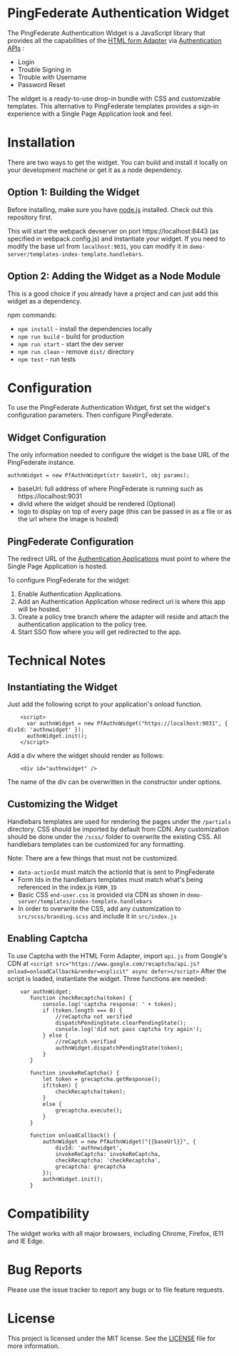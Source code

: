 # PingFederate Authentication Widget

The PingFederate Authentication Widget is a JavaScript library that provides all the capabilities of the [HTML form Adapter](https://support.pingidentity.com/s/document-item?bundleId=pingfederate-93&topicId=xvy1564003022890.html) via [Authentication APIs](https://support.pingidentity.com/s/document-item?bundleId=pingfederate-93&topicId=qsl1564002999029.html)
:
 - Login
 - Trouble Signing in
 - Trouble with Username
 - Password Reset

The widget is a ready-to-use drop-in bundle with CSS and customizable templates. This alternative to PingFederate templates provides a sign-in experience with a Single Page Application look and feel.

# Installation

There are two ways to get the widget. You can build and install it locally on your development machine or get it as a node dependency.

## Option 1: Building the Widget

Before installing, make sure you have [node.js](https://nodejs.org/en/) installed. Check out this repository first.

This will start the webpack devserver on port https://localhost:8443 (as specified in webpack.config.js) and instantiate your widget. If you need to modify the base url from `localhost:9031`, you can modify it in `demo-server/templates-index-template.handlebars`.

## Option 2: Adding the Widget as a Node Module

This is a good choice if you already have a project and can just add this widget as a dependency.

npm commands:
 - `npm install` - install the dependencies locally
 - `npm run build` - build for production
 - `npm run start` - start the dev server
 - `npm run clean` - remove `dist/` directory
 - `npm test` - run tests


# Configuration

To use the PingFederate Authentication Widget, first set the widget's configuration parameters. Then configure PingFederate.

## Widget Configuration

The only information needed to configure the widget is the base URL of the PingFederate instance.

`authnWidget = new PfAuthnWidget(str baseUrl, obj params);`

  - baseUrl: full address of where PingFederate is running such as https://localhost:9031
  - divId where the widget should be rendered (Optional)
  - logo to display on top of every page (this can be passed in as a file or as the url where the image is hosted)

## PingFederate Configuration

The redirect URL of the [Authentication Applications](https://support.pingidentity.com/s/document-item?bundleId=pingfederate-93&topicId=ldc1564002999116.html) must point to where the Single Page Application is hosted.

To configure PingFederate for the widget:
  1. Enable Authentication Applications.
  1. Add an Authentication Application whose redirect uri is where this app will be hosted.
  1. Create a policy tree branch where the adapter will reside and attach the authentication application to the policy tree.
  1. Start SSO flow where you will get redirected to the app.

# Technical Notes

## Instantiating the Widget

Just add the following script to your application's onload function.

        <script>
          var authnWidget = new PfAuthnWidget("https://localhost:9031", { divId: 'authnwidget' });
          authnWidget.init();
        </script>

Add a div where the widget should render as follows:

        <div id="authnwidget" />

The name of the div can be overwritten in the constructor under options.

## Customizing the Widget

Handlebars templates are used for rendering the pages under the `/partials` directory. CSS should be imported by default from CDN. Any customization should be done under the `/scss/` folder to overwrite the existing CSS. All handlebars templates can be customized for any formatting.

Note: There are a few things that must not be customized.
- `data-actionId` must match the actionId that is sent to PingFederate
- Form Ids in the handlebars templates must match what's being referenced in the index.js `FORM_ID`
- Basic CSS `end-user.css` is provided via CDN as shown in `demo-server/templates/index-template.handlebars`
- In order to overwrite the CSS, add any customization to `src/scss/branding.scss` and include it in `src/index.js`


## Enabling Captcha

To use Captcha with the HTML Form Adapter, import `api.js` from Google's CDN at `<script src="https://www.google.com/recaptcha/api.js?onload=onloadCallback&render=explicit" async defer></script>`
After the script is loaded, instantiate the widget. Three functions are needed:

        var authnWidget;
           function checkRecaptcha(token) {
               console.log('captcha response: ' + token);
               if (token.length === 0) {
                   //reCaptcha not verified
                   dispatchPendingState.clearPendingState();
                   console.log('did not pass captcha try again');
               } else {
                   //reCaptch verified
                   authnWidget.dispatchPendingState(token);
               }
           }

           function invokeReCaptcha() {
               let token = grecaptcha.getResponse();
               if(token) {
                   checkRecaptcha(token);
               }
               else {
                   grecaptcha.execute();
               }
           }

           function onloadCallback() {
               authnWidget = new PfAuthnWidget("{{baseUrl}}", {
                   divId: 'authnwidget',
                   invokeReCaptcha: invokeReCaptcha,
                   checkRecaptcha: 'checkRecaptcha',
                   grecaptcha: grecaptcha
               });
               authnWidget.init();
           }

# Compatibility

The widget works with all major browsers, including Chrome, Firefox, IE11 and IE Edge.

# Bug Reports

Please use the issue tracker to report any bugs or to file feature requests.

# License

This project is licensed under the MIT license. See the [LICENSE](LICENSE) file for more information.
